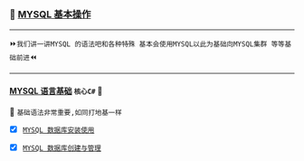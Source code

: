 ### :checkered_flag: [MYSQL 基本操作](https://docs.microsoft.com/zh-cn/dotnet/) 
----
 :fast_forward:`我们讲一讲MYSQL 的语法吧和各种特殊 基本会使用MYSQL以此为基础向MYSQL集群 等等基础前进`:rewind:

----
#### [MYSQL 语言基础](#TOP)  `核心C#` :100: 
:maple_leaf: `基础语法非常重要,如同打地基一样`

- [x] [`MYSQL 数据库安装使用`](https://github.com/kickgod/database-study/blob/master/mysql/document/lesson001_install.md)
 
- [x] [`MYSQL 数据库创建与管理`](https://github.com/kickgod/database-study/blob/master/mysql/document/lesson1_create.md)
 












